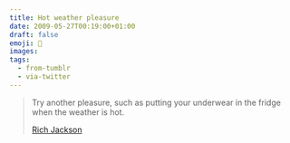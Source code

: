 ```yaml
---
title: Hot weather pleasure
date: 2009-05-27T00:19:00+01:00
draft: false
emoji: 🧊
images:
tags:
  - from-tumblr
  - via-twitter
---
```


> Try another pleasure, such as putting your underwear in the fridge when the weather is hot.
>
> [Rich Jackson](https://twitter.com/RichardJJ/statuses/1929169703)
